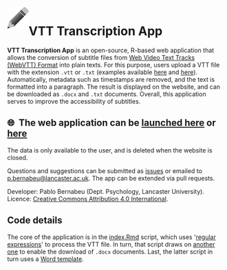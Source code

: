 <img align="left" width="50" height="50" src="https://github.com/pablobernabeu/VTT-Transcription-App/blob/main/Royalty-free%20from%20needpix.com.png">

# VTT Transcription App

**VTT Transcription App** is an open-source, R-based web application that allows the conversion of subtitle files from [Web Video Text Tracks (WebVTT) Format](https://www.w3.org/TR/webvtt1/) into plain texts. For this purpose, users upload a VTT file with the extension `.vtt` or `.txt` (examples available [here](https://github.com/pablobernabeu/VTT-Transcription-App/blob/main/Example_subtitles_1.vtt) and [here](https://github.com/pablobernabeu/VTT-Transcription-App/blob/main/Example_subtitles_2.txt)). Automatically, metadata such as timestamps are removed, and the text is formatted into a paragraph. The result is displayed on the website, and can be downloaded as `.docx` and `.txt` documents. Overall, this application serves to improve the accessibility of subtitles.

## :globe_with_meridians:&nbsp; The web application can be [launched here](https://pablo-bernabeu.shinyapps.io/VTT-Transcription-App/) or [here](https://mybinder.org/v2/gh/pablobernabeu/VTT-Transcription-App/HEAD?urlpath=shiny)

The data is only available to the user, and is deleted when the website is closed.

Questions and suggestions can be submitted as [issues](https://github.com/pablobernabeu/VTT-transcription/issues) or emailed to p.bernabeu@lancaster.ac.uk. The app can be extended via pull requests.

Developer: Pablo Bernabeu (Dept. Psychology, Lancaster University). Licence: [Creative Commons Attribution 4.0 International](https://creativecommons.org/licenses/by/4.0/).

## Code details

The core of the application is in the [index.Rmd](https://github.com/pablobernabeu/VTT-Transcription-App/blob/main/index.Rmd) script, which uses '[regular expressions](https://stringr.tidyverse.org/articles/regular-expressions.html)' to process the VTT file. In turn, that script draws on [another one](https://github.com/pablobernabeu/VTT-Transcription-App/blob/main/VTT-Transcription-App_doc_renderer.Rmd) to enable the download of `.docx` documents. Last, the latter script in turn uses a [Word template](https://github.com/pablobernabeu/VTT-Transcription-App/blob/main/VTT-Transcription-App-format-template.docx).
